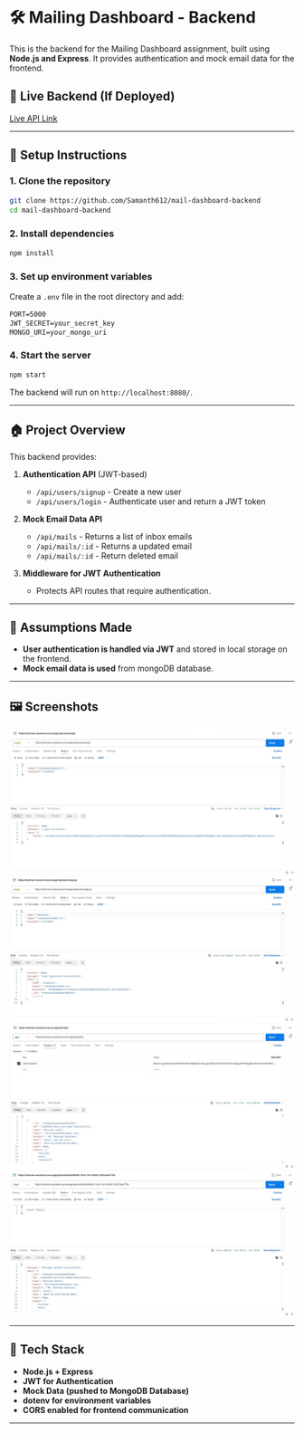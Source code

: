 # 🛠 Mailing Dashboard - Backend

This is the backend for the Mailing Dashboard assignment, built using **Node.js and Express**. It provides authentication and mock email data for the frontend.

## 🚀 Live Backend (If Deployed)

[Live API Link](https://technox-backend.vercel.app)

---

## 🔧 **Setup Instructions**

### **1. Clone the repository**

```sh
git clone https://github.com/Samanth612/mail-dashboard-backend
cd mail-dashboard-backend
```

### **2. Install dependencies**

```sh
npm install
```

### **3. Set up environment variables**

Create a `.env` file in the root directory and add:

```env
PORT=5000
JWT_SECRET=your_secret_key
MONGO_URI=your_mongo_uri
```

### **4. Start the server**

```sh
npm start
```

The backend will run on `http://localhost:8080/`.

---

## 🏠 **Project Overview**

This backend provides:

1. **Authentication API** (JWT-based)

   - `/api/users/signup` - Create a new user
   - `/api/users/login` - Authenticate user and return a JWT token

2. **Mock Email Data API**

   - `/api/mails` - Returns a list of inbox emails
   - `/api/mails/:id` - Returns a updated email
   - `/api/mails/:id` - Return deleted email

3. **Middleware for JWT Authentication**
   - Protects API routes that require authentication.

---

## 🤔 **Assumptions Made**

- **User authentication is handled via JWT** and stored in local storage on the frontend.
- **Mock email data is used** from mongoDB database.

---

## 🖼 **Screenshots**

![Login](public/assets/login.png)
![Signup](public/assets/signup.png)
![Mails](public/assets/mails.png)
![UpdatedMail](public/assets/UpdatedMail.png)

---

## 🐛 **Tech Stack**

- **Node.js + Express**
- **JWT for Authentication**
- **Mock Data (pushed to MongoDB Database)**
- **dotenv for environment variables**
- **CORS enabled for frontend communication**

---
